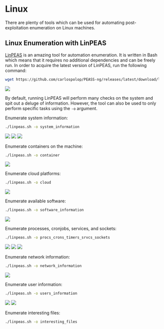 # Linux

There are plenty of tools which can be used for automating post-exploitation enumeration on Linux machines.

## Linux Enumeration with LinPEAS

[LinPEAS](https://github.com/carlospolop/PEASS-ng/tree/master/linPEAS) is an amazing tool for automation enumeration. It is written in Bash which means that it requires no additional dependencies and can be freely run. In order to acquire the latest version of LinPEAS, run the following command:

```bash
wget https://github.com/carlospolop/PEASS-ng/releases/latest/download/linpeas.sh
```

![](<../../../Post Exploitation/Enumeration/Linux/Resources/Images/linpeas\_help.png>)

By default, running LinPEAS will perform many checks on the system and spit out a deluge of information. However, the tool can also be used to only perform specific tasks using the `-o` argument.

Enumerate system information:

```bash
./linpeas.sh -o system_information
```

![](<../../../Post Exploitation/Enumeration/Linux/Resources/Images/linpeas\_sysinfo\_1.png>) ![](<../../../Post Exploitation/Enumeration/Linux/Resources/Images/linpeas\_sysinfo\_2.png>) ![](<../../../Post Exploitation/Enumeration/Linux/Resources/Images/linpeas\_sysinfo\_3.png>)

Enumerate containers on the machine:

```bash
./linpeas.sh -o container
```

![](<../../../Post Exploitation/Enumeration/Linux/Resources/Images/linpeas\_container.png>)

Enumerate cloud platforms:

```bash
./linpeas.sh -o cloud
```

![](<../../../Post Exploitation/Enumeration/Linux/Resources/Images/linpeas\_cloud.png>)

Enumerate available software:

```bash
./linpeas.sh -o software_information
```

![](<../../../Post Exploitation/Enumeration/Linux/Resources/Images/linpeas\_softinfo\_1.png>)

Enumerate processes, cronjobs, services, and sockets:

```bash
./linpeas.sh -o procs_crons_timers_srvcs_sockets
```

![](<../../../Post Exploitation/Enumeration/Linux/Resources/Images/linpeas\_ptss1.png>) ![](<../../../Post Exploitation/Enumeration/Linux/Resources/Images/linpeas\_ptss2.png>) ![](<../../../Post Exploitation/Enumeration/Linux/Resources/Images/linpeas\_ptss3.png>)

Enumerate network information:

```bash
./linpeas.sh -o network_information
```

![](<../../../Post Exploitation/Enumeration/Linux/Resources/Images/linpeas\_net.png>)

Enumerate user information:

```bash
./linpeas.sh -o users_information
```

![](<../../../Post Exploitation/Enumeration/Linux/Resources/Images/linpeas\_usersinfo\_1.png>) ![](<../../../Post Exploitation/Enumeration/Linux/Resources/Images/linpeas\_usersinfo\_2.png>)

Enumerate interesting files:

```bash
./linpeas.sh -o interesting_files
```
